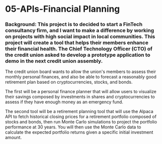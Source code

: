 # 05-APIs-Financial Planning

### Background: This project is to decided to start a FinTech consultancy firm, and I want to make a difference by working on projects with high social impact in local communities. This project will create a tool that helps their members enhance their financial health. The Chief Technology Officer (CTO) of the credit union asked to develop a prototype application to demo in the next credit union assembly.

The credit union board wants to allow the union's members to assess their monthly personal finances, and also be able to forecast a reasonably good retirement plan based on cryptocurrencies, stocks, and bonds.

The first will be a personal finance planner that will allow users to visualize their savings composed by investments in shares and cryptocurrencies to assess if they have enough money as an emergency fund.

The second tool will be a retirement planning tool that will use the Alpaca API to fetch historical closing prices for a retirement portfolio composed of stocks and bonds, then run Monte Carlo simulations to project the portfolio performance at 30 years. You will then use the Monte Carlo data to calculate the expected portfolio returns given a specific initial investment amount.
